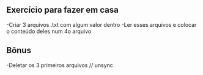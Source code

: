 ## Exercício para fazer em casa

-Criar 3 arquivos .txt com algum valor dentro
-Ler esses arquivos e colocar o conteúdo deles num 4o arquivo

## Bônus

-Deletar os 3 primeiros arquivos // unsync